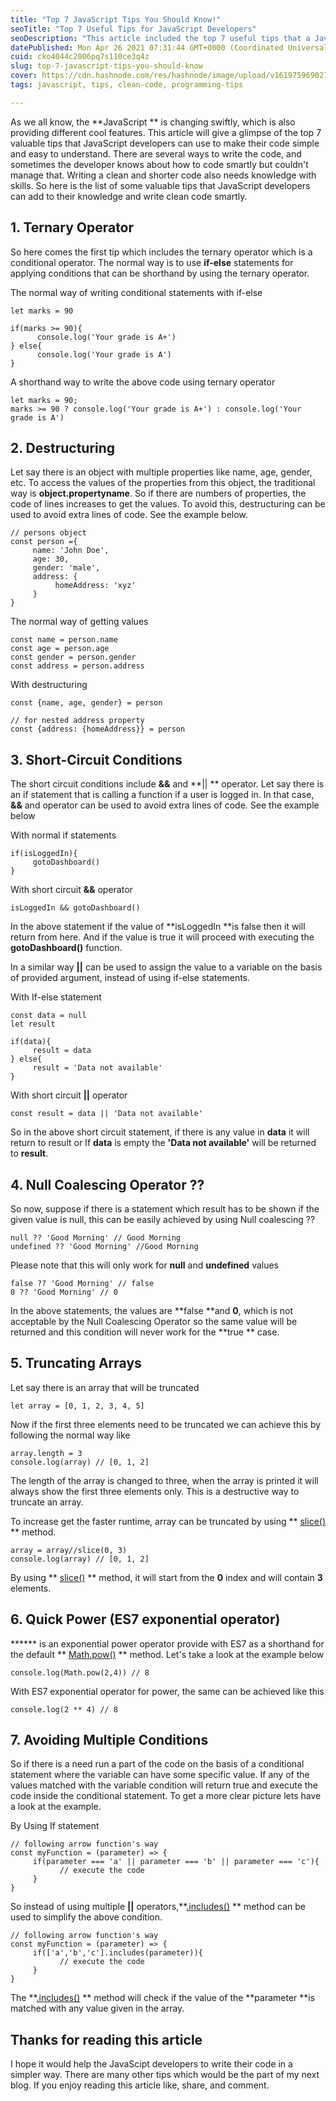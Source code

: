 ```yaml
---
title: "Top 7 JavaScript Tips You Should Know!"
seoTitle: "Top 7 Useful Tips for JavaScript Developers"
seoDescription: "This article included the top 7 useful tips that a JavaScript developer should know."
datePublished: Mon Apr 26 2021 07:31:44 GMT+0000 (Coordinated Universal Time)
cuid: cko4044c2006pq7s110ce3q4z
slug: top-7-javascript-tips-you-should-know
cover: https://cdn.hashnode.com/res/hashnode/image/upload/v1619759690274/J1UCDO6or.jpeg
tags: javascript, tips, clean-code, programming-tips

---
```


As we all know, the **JavaScript ** is changing swiftly, which is also providing different cool features. This article will give a glimpse of the top 7 valuable tips that JavaScript developers can use to make their code simple and easy to understand. There are several ways to write the code, and sometimes the developer knows about how to code smartly but couldn't manage that. Writing a clean and shorter code also needs knowledge with skills. So here is the list of some valuable tips that JavaScript developers can add to their knowledge and write clean code smartly. 

## 1. Ternary Operator
So here comes the first tip which includes the ternary operator which is a conditional operator. The normal way is to use **if-else** statements for applying conditions that can be shorthand by using the ternary operator.  

The normal way of writing conditional statements with if-else
```
let marks = 90

if(marks >= 90){
      console.log('Your grade is A+')
} else{
      console.log('Your grade is A')
}
``` 

A shorthand way to write the above code using ternary operator

```
let marks = 90;
marks >= 90 ? console.log('Your grade is A+') : console.log('Your grade is A')
```

## 2. Destructuring

Let say there is an object with multiple properties like name, age, gender, etc. To access the values of the properties from this object, the traditional way is **object.propertyname**. So if there are numbers of properties, the code of lines increases to get the values. To avoid this, destructuring can be used to avoid extra lines of code. See the example below.

```
// persons object
const person ={
     name: 'John Doe',
     age: 30,
     gender: 'male',
     address: {
          homeAddress: 'xyz'
     }
}
``` 
The normal way of getting values
```
const name = person.name
const age = person.age
const gender = person.gender
const address = person.address
``` 

With destructuring
```
const {name, age, gender} = person

// for nested address property
const {address: {homeAddress}} = person
``` 

## 3. Short-Circuit Conditions
The short circuit conditions include **&&** and **|| ** operator. Let say there is an if statement that is calling a function if a user is logged in. In that case, **&&** and operator can be used to avoid extra lines of code. See the example below

With normal if statements

```
if(isLoggedIn){
     gotoDashboard()
}
``` 

With short circuit **&&** operator

```
isLoggedIn && gotoDashboard()
``` 

In the above statement if the value of **isLoggedIn **is false then it will return from here. And if the value is true it will proceed with executing the **gotoDashboard()** function.

In a similar way **||** can be used to assign the value to a variable on the basis of provided argument, instead of using if-else statements.

With If-else statement
```
const data = null
let result

if(data){
     result = data
} else{
     result = 'Data not available'
}
``` 
With short circuit **||** operator

```
const result = data || 'Data not available' 
``` 
So in the above short circuit statement, if there is any value in **data** it will return to result or If **data** is empty the **'Data not available'** will be returned to **result**.

## 4. Null Coalescing Operator ??
So now, suppose if there is a statement which result has to be shown if the given value is null, this can be easily achieved by using Null coalescing ?? 

```
null ?? 'Good Morning' // Good Morning
undefined ?? 'Good Morning' //Good Morning
``` 
Please note that this will only work for **null** and **undefined** values

```
false ?? 'Good Morning' // false
0 ?? 'Good Morning' // 0
``` 
In the above statements, the values are **false **and **0**, which is not acceptable by the Null Coalescing Operator so the same value will be returned and this condition will never work for the **true ** case.

## 5. Truncating Arrays
Let say there is an array that will be truncated

```
let array = [0, 1, 2, 3, 4, 5]
``` 
Now if the first three elements need to be truncated we can achieve this by following the normal way like

```
array.length = 3
console.log(array) // [0, 1, 2]
``` 
The length of the array is changed to three, when the array is printed it will always show the first three elements only. This is a destructive way to truncate an array.

To increase get the faster runtime, array can be truncated by using ** [slice()](https://www.w3schools.com/jsref/jsref_slice_array.asp) ** method.

```
array = array//slice(0, 3)
console.log(array) // [0, 1, 2]
``` 
By using ** [slice()](https://www.w3schools.com/jsref/jsref_slice_array.asp) ** method, it will start from the **0** index and will contain **3** elements.

## 6. Quick Power (ES7 exponential operator)

****** is an exponential power operator provide with ES7 as a shorthand for the default ** [Math.pow()](https://developer.mozilla.org/en-US/docs/Web/JavaScript/Reference/Global_Objects/Math/pow) ** method.
Let's take a look at the example below

```
console.log(Math.pow(2,4)) // 8
``` 
With ES7 exponential operator for power, the same can be achieved like this

```
console.log(2 ** 4) // 8
``` 

## 7. Avoiding Multiple Conditions
So if there is a need run a part of the code on the basis of a conditional statement where the variable can have some specific value. If any of the values matched with the variable condition will return true and execute the code inside the conditional statement. To get a more clear picture lets have a look at the example.

By Using If statement

```
// following arrow function's way
const myFunction = (parameter) => {
     if(parameter === 'a' || parameter === 'b' || parameter === 'c'){
           // execute the code
     }
}
``` 

So instead of using multiple **||** operators,**[.includes()](https://developer.mozilla.org/en-US/docs/Web/JavaScript/Reference/Global_Objects/Array/includes) ** method can be used to simplify the above condition.

```
// following arrow function's way
const myFunction = (parameter) => {
     if(['a','b','c'].includes(parameter)){
           // execute the code
     }
}
``` 
The **[.includes()](https://developer.mozilla.org/en-US/docs/Web/JavaScript/Reference/Global_Objects/Array/includes) ** method will check if the value of the **parameter **is matched with any value given in the array.


## Thanks for reading this article
I hope it would help the JavaScipt developers to write their code in a simpler way. 
There are many other tips which would be the part of my next blog. If you enjoy reading this article like, share, and comment.













